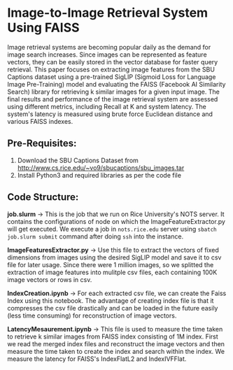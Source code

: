 # Image-to-Image Retrieval System Using FAISS
Image retrieval systems are becoming popular daily as the demand for image search increases. Since images can be represented as feature vectors, they can be easily stored in the vector database for faster query retrieval. This paper focuses on extracting image features from the SBU Captions dataset using a pre-trained SigLIP (Sigmoid Loss for Language Image Pre-Training) model and evaluating the FAISS (Facebook AI Similarity Search) library for retrieving k similar images for a given input image. The final results and performance of the image retrieval system are assessed using different metrics, including Recall at K and system latency. The system's latency is measured using brute force Euclidean distance and various FAISS indexes.

## Pre-Requisites:
1. Download the SBU Captions Dataset from http://www.cs.rice.edu/~vo9/sbucaptions/sbu_images.tar  
2. Install Python3 and required libraries as per the code file

## Code Structure:

**job.slurm** -> This is the job that we run on Rice University's NOTS server. It contains the configurations of node on which the ImageFeatureExtractor.py will get executed. We execute a job in `nots.rice.edu` server using `sbatch job.slurm submit` command after doing `ssh` into the instance. 

**ImageFeaturesExtractor.py** -> Use this file to extract the vectors of fixed dimensions from images using the desired SigLIP model and save it to csv file for later usage. Since there were 1 million images, so we splitted the extraction of image features into mulitple csv files, each containing 100K image vectors or rows in csv.  

**IndexCreation.ipynb** ->  For each extracted csv file, we can create the Faiss Index using this notebook. The advantage of creating index file is that it compresses the csv file drastically and can be loaded in the future easily (less time consuming) for reconstruction of image vectors.  

**LatencyMesaurement.ipynb** -> This file is used to measure the time taken to retrieve k similar images from FAISS index consisting of 1M index. First we read the merged index files and reconstruct the image vectors and then measure the time taken to create the index and search within the index. We measure the latency for FAISS's IndexFlatL2 and IndexIVFFlat.

